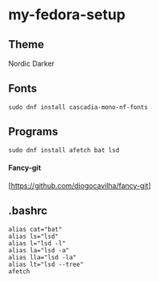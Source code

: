 # my-fedora-setup

## Theme
Nordic Darker

## Fonts
```
sudo dnf install cascadia-mono-nf-fonts
```

## Programs
```
sudo dnf install afetch bat lsd
```
#### Fancy-git
[https://github.com/diogocavilha/fancy-git]

## .bashrc
```
alias cat="bat"
alias ls="lsd"
alias l="lsd -l"
alias la="lsd -a"
alias lla="lsd -la"
alias lt="lsd --tree"
afetch
```
